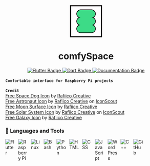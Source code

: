 <div id="header" align="center">
  <img src="assets/comfySpaceIcon.png" width="100"/>
</div>
<h1 align="center">comfySpace</h1>
<div id="badges" align="center">
  <a href="https://flutter.dev/">
    <img src="https://img.shields.io/badge/Flutter-%2302569B.svg?style=for-the-badge&logo=Flutter&logoColor=white" alt="Flutter Badge"/>
  </a>
  <a href="https://pub.dev/">
    <img src="https://img.shields.io/badge/dart-%230175C2.svg?style=for-the-badge&logo=dart&logoColor=white" alt="Dart Badge"/>
  </a>
    <a href="https://comfystudio.tech">
    <img src="https://img.shields.io/badge/documentation-%23323330.svg?style=for-the-badge&logo=javascript&logoColor=%23F7DF1E" alt="Documentation Badge"/>
  </a>
</div>


**`Comfortable interface for Raspberry Pi projects`**



**`Credit`**
<br />
<a href="https://iconscout.com/icons/space-dog" target="_blank">Free Space Dog  Icon</a> by <a href="https://iconscout.com/contributors/chanut-is-industries" target="_blank">Rafiico Creative</a><br />
<a href="https://iconscout.com/icons/astronaut" target="_blank">Free Astronaut  Icon</a> by <a href="https://iconscout.com/contributors/chanut-is-industries">Rafiico Creative</a> on <a href="https://iconscout.com">IconScout</a><br />
<a href="https://iconscout.com/icons/moon-surface" target="_blank">Free Moon Surface  Icon</a> by <a href="https://iconscout.com/contributors/chanut-is-industries" target="_blank">Rafiico Creative</a><br />
<a href="https://iconscout.com/icons/solar-system" target="_blank">Free Solar System  Icon</a> by <a href="https://iconscout.com/contributors/chanut-is-industries">Rafiico Creative</a> on <a href="https://iconscout.com">IconScout</a><br />
<a href="https://iconscout.com/icons/galaxy" target="_blank">Free Galaxy  Icon</a> by <a href="https://iconscout.com/contributors/chanut-is-industries" target="_blank">Rafiico Creative</a><br />

### 🧰 Languages and Tools
<img align="left" alt="Flutter" width="30px" style="padding-right:10px;" src="https://cdn.jsdelivr.net/gh/devicons/devicon/icons/flutter/flutter-original.svg"/>
<img align="left" alt="Raspberry Pi" width="30px" style="padding-right:10px;" src="https://cdn.jsdelivr.net/gh/devicons/devicon/icons/raspberrypi/raspberrypi-original.svg" />
<img align="left" alt="Linux" width="30px" style="padding-right:10px;" src="https://cdn.jsdelivr.net/gh/devicons/devicon/icons/linux/linux-original.svg" />
<img align="left" alt="Bash" width="30px" style="padding-right:10px;" src="https://cdn.jsdelivr.net/gh/devicons/devicon/icons/bash/bash-original.svg" />
<img align="left" alt="Python" width="30px" style="padding-right:10px;" src="https://cdn.jsdelivr.net/gh/devicons/devicon/icons/python/python-plain.svg" />
<img align="left" alt="HTML" width="30px" style="padding-right:10px;" src="https://cdn.jsdelivr.net/gh/devicons/devicon/icons/html5/html5-plain.svg" />
<img align="left" alt="CSS" width="30px" style="padding-right:10px;" src="https://cdn.jsdelivr.net/gh/devicons/devicon/icons/css3/css3-plain.svg" />
<img align="left" alt="JavaScript" width="30px" style="padding-right:10px;" src="https://cdn.jsdelivr.net/gh/devicons/devicon/icons/javascript/javascript-plain.svg" />
<img align="left" alt="WordPress" width="30px" style="padding-right:10px;" src="https://cdn.jsdelivr.net/gh/devicons/devicon/icons/wordpress/wordpress-original.svg"/>
<img align="left" alt="C++" width="30px" style="padding-right:10px;" src="https://cdn.jsdelivr.net/gh/devicons/devicon/icons/cplusplus/cplusplus-line.svg" />
<img align="left" alt="GitHub" width="30px" style="padding-right:10px;" src="https://cdn.jsdelivr.net/gh/devicons/devicon/icons/github/github-original.svg" />

<br />


